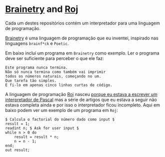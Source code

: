 # [Brainetry] and [Roj]

Cada um destes repositórios contém um interpretador para uma linguagem de programação.

[Brainetry] é uma linguagem de programação que eu inventei, inspirado nas linguagens `brainf*ck` e `Poetic`.

Em baixo incluí um programa em `Brainetry` como exemplo. Ler o programa deve ser suficiente para perceber o que ele faz:

```
Este programa nunca termina.
Não só nunca termina como também vai imprimir
todos os números naturais, começando no um.
Que tarefa tão simples.
E fi-lo em apenas cinco linhas curtas de código.
```

A linguagem de programação [Roj] nasceu [porque eu estava a escrever um interpretador de Pascal][roj-post] mas a série de artigos que eu estava a seguir não estava completa ainda e por isso o interpretador ficou incompleto. Aqui em baixo podem ver um exemplo de um programa em `Roj`:

```
$ Calcula o factorial do número dado como input $
result = 1;
readint n; $ Ask for user input $
while n > 0 do
    result = result * n;
    n = n - 1;
end;
out result;
```

[Brainetry]: https://github.com/RojerGS/Brainetry
[Roj]: https://github.com/RojerGS/Roj
[roj-post]: https://mathspp.com/blog/creating-programming-language-from-scratch
